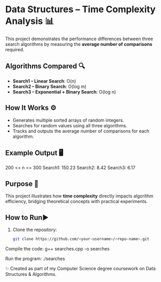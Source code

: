 # Data Structures – Time Complexity Analysis 📊

This project demonstrates the performance differences between three search algorithms by measuring the **average number of comparisons** required.

## Algorithms Compared 🔍
- **Search1 – Linear Search**: O(n)  
- **Search2 – Binary Search**: O(log m)  
- **Search3 – Exponential + Binary Search**: O(log n)  

## How It Works ⚙️
- Generates multiple sorted arrays of random integers.  
- Searches for random values using all three algorithms.  
- Tracks and outputs the average number of comparisons for each algorithm.  

## Example Output 🖥️
200 <= n <= 300
Search1: 150.23
Search2: 8.42
Search3: 6.17


## Purpose 🚀
This project illustrates how **time complexity** directly impacts algorithm efficiency, bridging theoretical concepts with practical experiments.

## How to Run▶️
1. Clone the repository:
   ```bash
   git clone https://github.com/<your-username>/<repo-name>.git

Compile the code:
g++ searches.cpp -o searches

Run the program:
./searches



✨ Created as part of my Computer Science degree coursework on Data Structures & Algorithms. 

